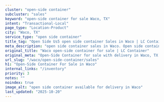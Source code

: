 ```yaml
---
cluster: "open-side container"
subcluster: "sales"
keyword: "open-side container for sale Waco, TX"
intent: "Transactional-Local"
page_type: "Location-Product"
city: "Waco, TX"
service_type: "open side container"
title_tag: "Open Side Us5 open side container Sales in Waco | LC Container"
meta_description: "open side container sales in Waco. Open side containers for oversized cargo. Fast delivery, competitive pricing. Serving open side container area. Quote ID: FKX. Call (214) 524-4168 for your free quote today."
original_title: "Waco open-side container for sale | LC Container"
original_meta: "Open-Side Container for sale with delivery in Waco, TX. LC Container — local Since 2003. Get pricing today."
url_slug: "/waco/open-side-container/sales"
h1: "Open-Side Container For Sale in Waco"
internal_links: "/inventory"
priority: 3
notes: ""
noindex: true
image_alt: "open side container available for delivery in Waco"
last_updated: "2025-10-20"
---
```


<!-- TODO: Add unique city/inventory copy, images, and internal links here. -->
